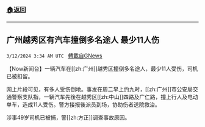 ###  [:house:返回](README.md)
---


## 广州越秀区有汽车撞倒多名途人 最少11人伤
`3/12/2024 3:34 AM UTC ` [轉載自GNews](https://gnews.org/articles/2386101)

【Now新闻台】一辆汽车在[[zh:广州]]越秀区撞倒多名途人，最少11人受伤，司机已被扣留。

网上片段可见，有多人受伤倒地。事发在周二早上约九时，[[zh:广州]]市公安局交通警察支队指，一辆汽车先後在越秀区[[zh:中山]]四路及广仁路，撞上行人及电动单车，造成11人受伤。警方接报後派员到场，协助伤者送院救治。

涉事49岁司机已被捕，警[[zh:方正]]调查事故原因。
